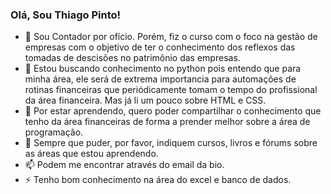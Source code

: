 ### Olá, Sou Thiago Pinto!

- 🔭 Sou Contador por ofício. Porém, fiz o curso com o foco na gestão de empresas com o objetivo de ter o conhecimento dos reflexos das tomadas de descisões no patrimônio das empresas.
- 🌱 Estou buscando conhecimento no python pois entendo que para minha área, ele será de extrema importancia para automações de rotinas financeiras que periódicamente tomam o tempo do profissional da área financeira. Mas já li um pouco sobre HTML e CSS.
- 👯 Por estar aprendendo, quero poder compartilhar o conhecimento que tenho da área financeiras de forma a prender melhor sobre a área de programação.
- 🤔 Sempre que puder, por favor, indiquem cursos, livros e fórums sobre as áreas que estou aprendendo.
- 📫 Podem me encontrar através do email da bio.
- ⚡ Tenho bom conhecimento na área do excel e banco de dados.

<!--
**ThiagoPinto87/ThiagoPinto87** is a ✨ _special_ ✨ repository because its `README.md` (this file) appears on your GitHub profile.

Here are some ideas to get you started:

- 🔭 Sou Contador por ofício. Porém, fiz o curso com o foco na gestão de empresas com o objetivo de ter o conhecimento dos reflexos das tomadas de descisões no patrimônio das empresas.
- 🌱 Estou buscando conhecimento no python pois entendo que para minha área, ele será de extrema importancia para automações de rotinas financeiras que periódicamente tomam o tempo do profissional da área financeira. Mas já li um pouco sobre HTML e CSS.
- 👯 Por estar aprendendo, quero poder compartilhar o conhecimento que tenho da área financeiras de forma a prender melhor sobre a área de programação.
- 🤔 Sempre que puder, por favor, indiquem cursos, livros e fórums sobre as áreas que estou aprendendo.
- 📫 Podem me encontrar através do email da bio.
- ⚡ Tenho bom conhecimento na área do excel e banco de dados.
-->
